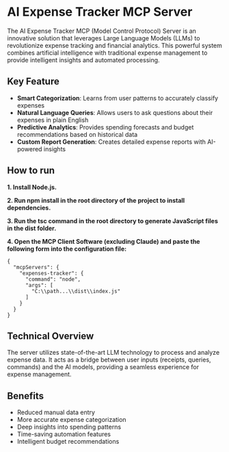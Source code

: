 # AI Expense Tracker MCP Server

The AI Expense Tracker MCP (Model Control Protocol) Server is an innovative solution that leverages Large Language Models (LLMs) to revolutionize expense tracking and financial analytics. This powerful system combines artificial intelligence with traditional expense management to provide intelligent insights and automated processing.

## Key Feature
- **Smart Categorization**: Learns from user patterns to accurately classify expenses
- **Natural Language Queries**: Allows users to ask questions about their expenses in plain English
- **Predictive Analytics**: Provides spending forecasts and budget recommendations based on historical data
- **Custom Report Generation**: Creates detailed expense reports with AI-powered insights

## How to run

**1. Install Node.js.**

**2. Run npm install in the root directory of the project to install dependencies.**

**3. Run the tsc command in the root directory to generate JavaScript files in the dist folder.**

**4. Open the MCP Client Software (excluding Claude) and paste the following form into the configuration file:**

```
{
  "mcpServers": { 
    "expenses-tracker": {
      "command": "node",
      "args": [
        "C:\\path...\\dist\\index.js"
      ]
    }
  }
}
```



## Technical Overview

The server utilizes state-of-the-art LLM technology to process and analyze expense data. It acts as a bridge between user inputs (receipts, queries, commands) and the AI models, providing a seamless experience for expense management.

## Benefits

- Reduced manual data entry
- More accurate expense categorization
- Deep insights into spending patterns
- Time-saving automation features
- Intelligent budget recommendations